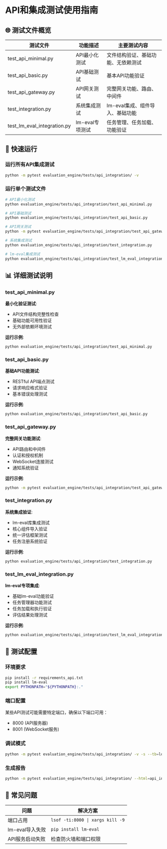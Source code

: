 # API和集成测试使用指南

## 🌐 测试文件概览

| 测试文件 | 功能描述 | 主要测试内容 |
|---------|----------|-------------|
| test_api_minimal.py | API最小化测试 | 文件结构验证、基础功能、无依赖测试 |
| test_api_basic.py | API基础测试 | 基本API功能验证 |
| test_api_gateway.py | API网关测试 | 完整网关功能、路由、中间件 |
| test_integration.py | 系统集成测试 | lm-eval集成、组件导入、基础功能 |
| test_lm_eval_integration.py | lm-eval专项测试 | 任务管理、任务加载、功能验证 |

## 🚀 快速运行

### 运行所有API集成测试
```bash
python -m pytest evaluation_engine/tests/api_integration/ -v
```

### 运行单个测试文件
```bash
# API最小化测试
python evaluation_engine/tests/api_integration/test_api_minimal.py

# API基础测试
python evaluation_engine/tests/api_integration/test_api_basic.py

# API网关测试
python -m pytest evaluation_engine/tests/api_integration/test_api_gateway.py -v

# 系统集成测试
python evaluation_engine/tests/api_integration/test_integration.py

# lm-eval集成测试
python evaluation_engine/tests/api_integration/test_lm_eval_integration.py
```

## 📊 详细测试说明

### test_api_minimal.py
**最小化验证测试**:
- API文件结构完整性检查
- 基础功能可用性验证
- 无外部依赖环境测试

**运行示例**:
```bash
python evaluation_engine/tests/api_integration/test_api_minimal.py
```

### test_api_basic.py
**基础API功能测试**:
- RESTful API端点测试
- 请求响应格式验证
- 基本错误处理测试

**运行示例**:
```bash
python evaluation_engine/tests/api_integration/test_api_basic.py
```

### test_api_gateway.py
**完整网关功能测试**:
- API路由和中间件
- 认证和授权机制
- WebSocket连接测试
- 通知系统验证

**运行示例**:
```bash
python -m pytest evaluation_engine/tests/api_integration/test_api_gateway.py -v
```

### test_integration.py
**系统集成验证**:
- lm-eval库集成测试
- 核心组件导入验证
- 统一评估框架测试
- 任务注册系统验证

**运行示例**:
```bash
python evaluation_engine/tests/api_integration/test_integration.py
```

### test_lm_eval_integration.py
**lm-eval专项集成**:
- 基础lm-eval功能验证
- 任务管理器功能测试
- 任务加载和执行验证
- 评估结果处理测试

**运行示例**:
```bash
python evaluation_engine/tests/api_integration/test_lm_eval_integration.py
```

## 🔧 测试配置

### 环境要求
```bash
pip install -r requirements_api.txt
pip install lm-eval
export PYTHONPATH="${PYTHONPATH}:."
```

### 端口配置
某些API测试可能需要特定端口，确保以下端口可用：
- 8000 (API服务器)
- 8001 (WebSocket服务)

### 调试模式
```bash
python -m pytest evaluation_engine/tests/api_integration/ -v -s --tb=long
```

### 生成报告
```bash
python -m pytest evaluation_engine/tests/api_integration/ --html=api_integration_report.html
```

## 🐛 常见问题

| 问题 | 解决方案 |
|------|----------|
| 端口占用 | `lsof -ti:8000 \| xargs kill -9` |
| lm-eval导入失败 | `pip install lm-eval` |
| API服务启动失败 | 检查防火墙和端口权限 |
